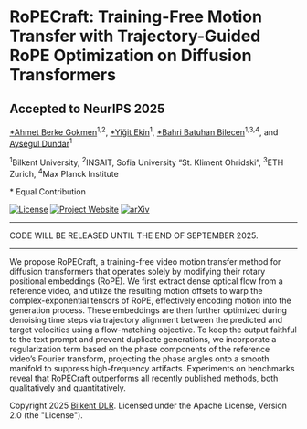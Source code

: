 # RoPECraft: Training-Free Motion Transfer with Trajectory-Guided RoPE Optimization on Diffusion Transformers

## Accepted to NeurIPS 2025

[\*Ahmet Berke Gokmen](https://berkegokmen1.github.io/)<sup>1,2</sup>, [\*Yiğit Ekin](https://yigitekin.github.io/)<sup>1</sup>, [\*Bahri Batuhan Bilecen](https://three-bee.github.io)<sup>1,3,4</sup>, and [Aysegul Dundar](http://www.cs.bilkent.edu.tr/~adundar/)<sup>1</sup>

<sup>1</sup>Bilkent University, <sup>2</sup>INSAIT, Sofia University “St. Kliment Ohridski”, <sup>3</sup>ETH Zurich, <sup>4</sup>Max Planck Institute

\* Equal Contribution

[![License](https://img.shields.io/badge/License-Apache_2.0-blue.svg)](https://opensource.org/licenses/Apache-2.0) [![Project Website](https://img.shields.io/badge/Project_website-red.svg)](https://berkegokmen1.github.io/RoPECraft) [![arXiv](https://img.shields.io/badge/arXiv-2505.13344-b31b1b.svg)](https://arxiv.org/abs/2505.13344)

---
CODE WILL BE RELEASED UNTIL THE END OF SEPTEMBER 2025.
***

We propose RoPECraft, a training-free video motion transfer method for diffusion transformers that operates solely by modifying their rotary positional embeddings (RoPE). We first extract dense optical flow from a reference video, and utilize the resulting motion offsets to warp the complex-exponential tensors of RoPE, effectively encoding motion into the generation process. These embeddings are then further optimized during denoising time steps via trajectory alignment between the predicted and target velocities using a flow-matching objective. To keep the output faithful to the text prompt and prevent duplicate generations, we incorporate a regularization term based on the phase components of the reference video’s Fourier transform, projecting the phase angles onto a smooth manifold to suppress high-frequency artifacts. Experiments on benchmarks reveal that RoPECraft outperforms all recently published methods, both qualitatively and quantitatively.

Copyright 2025 [Bilkent DLR](https://dlr.bilkent.edu.tr/). Licensed under the Apache License, Version 2.0 (the "License").
